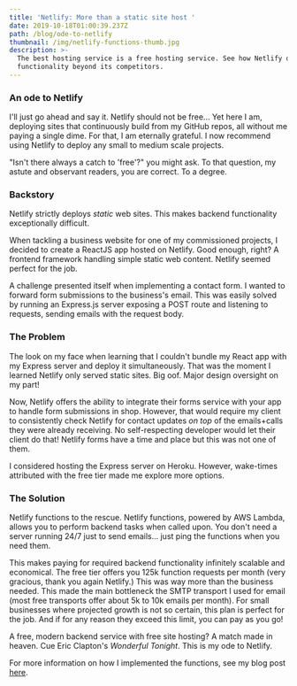 ```yaml
---
title: 'Netlify: More than a static site host '
date: 2019-10-18T01:00:39.237Z
path: /blog/ode-to-netlify
thumbnail: /img/netlify-functions-thumb.jpg
description: >-
  The best hosting service is a free hosting service. See how Netlify offers
  functionality beyond its competitors.
---
```

### An ode to Netlify

I'll just go ahead and say it. Netlify should not be free... Yet here I am, deploying sites that continuously build from my GitHub repos, all without me paying a single dime. For that, I am eternally grateful. I now recommend using Netlify to deploy any small to medium scale projects.

"Isn't there always a catch to 'free'?" you might ask. To that question, my astute and observant readers, you are correct. To a degree.

### Backstory

Netlify strictly deploys _static_ web sites. This makes backend functionality exceptionally difficult.

When tackling a business website for one of my commissioned projects, I decided to create a ReactJS app hosted on Netlify. Good enough, right? A frontend framework handling simple static web content. Netlify seemed perfect for the job.

A challenge presented itself when implementing a contact form. I wanted to forward form submissions to the business's email. This was easily solved by running an Express.js server exposing a POST route and listening to requests, sending emails with the request body.

### The Problem

The look on my face when learning that I couldn't bundle my React app with my Express server and deploy it simultaneously. That was the moment I learned Netlify only served static sites. Big oof. Major design oversight on my part!

Now, Netlify offers the ability to integrate their forms service with your app to handle form submissions in shop. However, that would require my client to consistently check Netlify for contact updates _on top_ of the emails+calls they were already receiving. No self-respecting developer would let their client do that! Netlify forms have a time and place but this was not one of them.

I considered hosting the Express server on Heroku. However, wake-times attributed with the free tier made me explore more options.

### The Solution

Netlify functions to the rescue. Netlify functions, powered by AWS Lambda, allows you to perform backend tasks when called upon. You don't need a server running 24/7 just to send emails... just ping the functions when you need them.

This makes paying for required backend functionality infinitely scalable and economical. The free tier offers you 125k function requests per month (very gracious, thank you again Netlify.) This was way more than the business needed. This made the main bottleneck the SMTP transport I used for email (most free transports offer about 5k to 10k emails per month). For small businesses where projected growth is not so certain, this plan is perfect for the job. And if for any reason they exceed this limit, you can pay as you go!

A free, modern backend service with free site hosting? A match made in heaven. Cue Eric Clapton's _Wonderful Tonight_. This is my ode to Netlify.

For more information on how I implemented the functions, see my blog post [here](https://www.vokev.in/blog/contact-form-tutorial).
